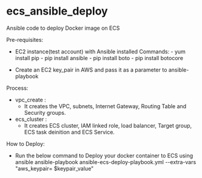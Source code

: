 # ecs_ansible_deploy
Ansible code to deploy Docker image on ECS

Pre-requisites:
- EC2 instance(test account) with Ansible installed 
    Commands:
        - yum install pip
        - pip install ansible
        - pip install boto
        - pip install botocore

- Create an EC2 key_pair in AWS and pass it as a parameter to ansible-playbook

Process:
- vpc_create : 
     * It creates the VPC, subnets, Internet Gateway, Routing Table and Security groups.
- ecs_cluster :
     * It creates ECS cluster, IAM linked role, load balancer, Target group, ECS task deinition and ECS Service.

How to Deploy:
- Run the below command to Deploy your docker container to ECS using ansible
       ansible-playbook ansible-ecs-deploy-playbook.yml --extra-vars "aws_keypair= $keypair_value"